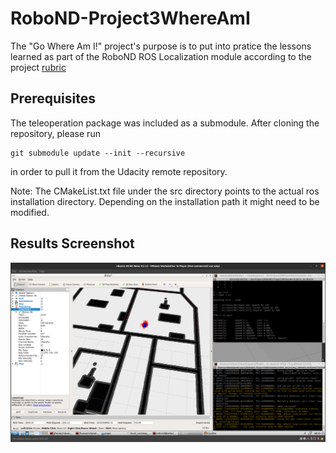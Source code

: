 # RoboND-Project3WhereAmI

The "Go Where Am I!" project's purpose is to put into pratice the lessons learned as part of the RoboND ROS Localization module according to the project [rubric](https://review.udacity.com/#!/rubrics/2351/view)


[//]: # (Image References)

[image1]: ./images/Result.png "Result"

## Prerequisites

The teleoperation package was included as a submodule. After cloning the repository, please run 
```
git submodule update --init --recursive 
```
in order to pull it from the Udacity remote repository.

Note: The CMakeList.txt file under the src directory points to the actual ros installation directory. Depending on the installation path it might need to be modified.


## Results Screenshot

![alt text][image1]
